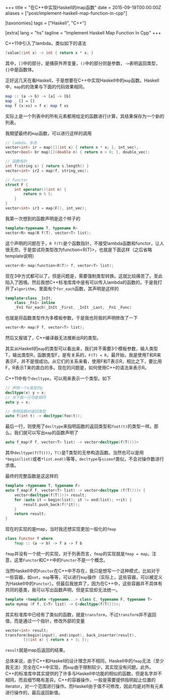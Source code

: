 +++
title = "在C++中实现Haskell的map函数"
date = 2015-09-19T00:00:00Z
aliases = ["post/implement-haskell-map-function-in-cpp"]

[taxonomies]
tags = ["Haskell", "C++"]

[extra]
lang = "hs"
tagline = "Implement Haskell Map Function In Cpp"
+++

C++11中引入了lambda，类似如下的语法

```cpp
[value](int x) -> int { return x * x; }
```

其中，`[]`中的部分，是捕获外界变量，`()`中的部分则是参数，`->`表明返回类型，`{}`中是函数体。

正好这几天在看Haskell，于是想要在C++中实现Haskell中的`map`函数。Haskell中，`map`的的效果与下面的代码效果相同，

```haskell
map :: (a -> b) -> [a] -> [b]
map _ [] = []
map f (x:xs) = f x: map f xs
```

实际上是一个列表中的所有元素都用给定的函数进行计算，其结果保存为一个新的列表。

我期望最终的`map`函数，可以进行这样的调用

```cpp
// lambda，多态
vector<int> ir = map([](int x) { return x * x; }, int_vec);
vector<bool> br map([](double n) { return n > 0; }, double_vec);

// 函数指针
int f(string s) { return s.length() }
vector<int> ir2 = map(f, string_vec);

// functor
struct F {
	int operator()(int n) {
		return n % 5;
	}
}
vector<int> ir3 = map(F(), int_vec);
```

我第一次想到的函数声明是这个样子的

```cpp
template<typename T, typename R>
vector<R> map(R f(T), vector<T> list);
```

这个声明的问题在于，`R f(T)`是个函数指针，不接受lambda函数和functor，让人很无奈。于是尝试将类型改为function<R(T)>，也就是下面这样（之后省略template说明）

```cpp
vector<R> map(function<R(T)> f, vector<T> list);
```

现在3中方式都可以了，但是问题是，需要强制类型转换。这就比较痛苦了。至此陷入了困境。然后我想C++标准库库中是有可以传入lambda的函数的。于是我打开了`algorithm`，里面有个`for_each`函数，其声明是这样的

```cpp
template<class _InIt,
	class _Fn1> inline
	_Fn1 for_each(_InIt _First, _InIt _Last, _Fn1 _Func)
```

也就是将函数类型作为多模板参数，于是我也将我的声明修改了一下

```cpp
vector<R> map(F f, vector<T> list);
```

然后又报错了，C++编译器无法推断出R的类型。

其实从Haskell的`map`的类型可以看出来，我们并不需要3个模板参数，输入类型T，输出类型R，函数类型F，是有关系的，`F(T) = R`，最开始，我是使用T和R来表示F，并不是很成功。从它们的关系来看，使用F和T表示R，相比之下，要比用F，R表示T来的直白的多。现在的问题是，如何使用C++的语法来表示R。

C++11中有个`decltype`，可以用来表示一个类型。如下

```cpp
// 声明一个x类型的y
decltype(x) y = x;
// 与下面一行功能相同
auto y = x;

// 表明函数的返回类型
auto f(int t) -> decltype(foo(t));
```

最后一行，则使用了`decltype`来指明函数的返回类型和`foot(t)`的类型一样。那么，我们就可以写出`map`的函数声明了

```cpp
auto f_map(F f, vector<T> list) -> vector<decltype(f(T()))>
```

其中`decltype(f(T()))`，`T()`是T类型的无参构造函数。当然也可以是用`*begin(list)`或者`*list.end()`等等，`decltype`与`sizeof`类似，不会对操作数进行求值。

最终的完整函数是这这样的

```cpp
template <typename T, typename F>
auto f_map(F f, vector<T> list) -> vector<decltype (f(T()))> {
	vector<decltype(f(T()))> result;
	for (auto it = begin(list); it != end(list); ++it) {
		result.push_back(f(*it));
	}
	return result;
}
```

现在的实现的是map，当时我还想实现更加一般化的`fmap`

```hs
class Functor f where
	fmap :: (a -> b) -> f a -> f b
```

`fmap`并没有一个统一的实现，对于列表而言，`fmap`的实现就是`fmap = map`。注意，这里`Functor`和C++中的`Functor`不是一个概念。

当然Haskell中的`Functor`在C++中不存在，我只是想写一个这种模式，比如对于一些容器，如`set`，`map`等等，可以进行`map`操作（实际上，这些容器，可以被定义为Haskell中的`Functor`）。但最后我放弃了，因为在C++中，这些容器并不具体有共同的基类，我可以写出函数声明，但是实现却无法统一。

```cpp
template <template <typename...> class C, typename F, typename T>
auto mymap (F f, C<T> list) -> C<decltype(f(T()))>;
```

其实标准库中已经有了类似的函数，就是`transform`，不过`transform`并不返回值，而是通过一个指针，修改外部的变量

```cpp
vector<int> result;
transform(begin(input), end(input), back_inserter(result),
		[](int x) { return x + 3; });
```

`result`就是map后返回的结果。

总体来说，由于C++和Haskell的设计理念并不相同，Haskell中的`fmap`无法（至少我无法）完全在C++中实现，而`map`由于限制较少，其实现没有问题。此外，C++的标准库中其实提供的了许多与Haskell中功能的相似的函数，但是名字并不相同，而且细节略有差异。C++的容器操作，一般是需要提供指明起止位置的iterator，对一个范围进行操作。而Haskell由于值不可修改，因此均是对所有元素进行操作的，最后返回新值。
